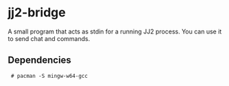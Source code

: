 jj2-bridge
===
A small program that acts as stdin for a running JJ2 process. You can use it to send chat and commands.

Dependencies
---
` # pacman -S mingw-w64-gcc`
